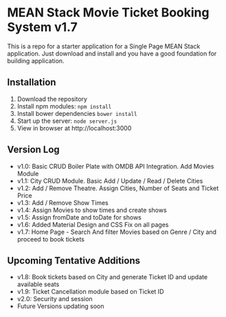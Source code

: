 # MEAN Stack Movie Ticket Booking System v1.7

This is a repo for a starter application for a Single Page MEAN Stack application. Just download and install and you have a good foundation for building application.

## Installation
1. Download the repository
2. Install npm modules: `npm install`
3. Install bower dependencies `bower install`
4. Start up the server: `node server.js`
5. View in browser at http://localhost:3000

## Version Log
- v1.0: Basic CRUD Boiler Plate with OMDB API Integration. Add Movies Module
- v1.1: City CRUD Module. Basic Add / Update / Read / Delete Cities
- v1.2: Add / Remove Theatre. Assign Cities, Number of Seats and Ticket Price
- v1.3: Add / Remove Show Times
- v1.4: Assign Movies to show times and create shows
- v1.5: Assign fromDate and toDate for shows
- v1.6: Added Material Design and CSS Fix on all pages
- v1.7: Home Page - Search And filter Movies based on Genre / City and proceed to book tickets

## Upcoming Tentative Additions
- v1.8: Book tickets based on City and generate Ticket ID and update available seats
- v1.9: Ticket Cancellation module based on Ticket ID
- v2.0: Security and session
- Future Versions updating soon
